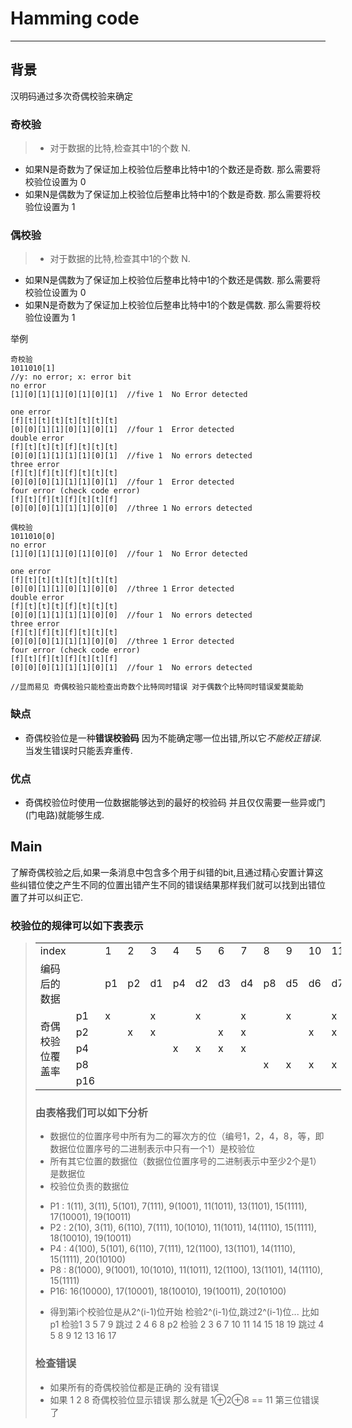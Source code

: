 # Hamming code
------
## 背景
汉明码通过多次奇偶校验来确定
### 奇校验
> - 对于数据的比特,检查其中1的个数 N.
 - 如果N是奇数为了保证加上校验位后整串比特中1的个数还是奇数. 那么需要将校验位设置为 0
 - 如果N是偶数为了保证加上校验位后整串比特中1的个数是奇数. 那么需要将校验位设置为 1
### 偶校验
> - 对于数据的比特,检查其中1的个数 N.
 - 如果N是偶数为了保证加上校验位后整串比特中1的个数还是偶数. 那么需要将校验位设置为 0
 - 如果N是奇数为了保证加上校验位后整串比特中1的个数是偶数. 那么需要将校验位设置为 1

举例
```
奇校验
1011010[1]
//y: no error; x: error bit
no error
[1][0][1][1][0][1][0][1]  //five 1  No Error detected

one error
[f][t][t][t][t][t][t][t]
[0][0][1][1][0][1][0][1]  //four 1  Error detected
double error
[f][t][t][t][f][t][t][t]
[0][0][1][1][1][1][0][1]  //five 1  No errors detected
three error
[f][t][f][t][f][t][t][t]
[0][0][0][1][1][1][0][1]  //four 1  Error detected
four error (check code error)
[f][t][f][t][f][t][t][f]
[0][0][0][1][1][1][0][0]  //three 1 No errors detected

偶校验
1011010[0]
no error
[1][0][1][1][0][1][0][0]  //four 1  No Error detected

one error
[f][t][t][t][t][t][t][t]
[0][0][1][1][0][1][0][0]  //three 1 Error detected
double error
[f][t][t][t][f][t][t][t]
[0][0][1][1][1][1][0][0]  //four 1  No errors detected
three error
[f][t][f][t][f][t][t][t]
[0][0][0][1][1][1][0][0]  //three 1 Error detected
four error (check code error)
[f][t][f][t][f][t][t][f]
[0][0][0][1][1][1][0][1]  //four 1  No errors detected

//显而易见 奇偶校验只能检查出奇数个比特同时错误 对于偶数个比特同时错误爱莫能助 
```

### 缺点
* 奇偶校验位是一种**错误校验码** 因为不能确定哪一位出错,所以它*不能校正错误*.当发生错误时只能丢弃重传.
### 优点
* 奇偶校验位时使用一位数据能够达到的最好的校验码 并且仅仅需要一些异或门(门电路)就能够生成.

## Main
了解奇偶校验之后,如果一条消息中包含多个用于纠错的bit,且通过精心安置计算这些纠错位使之产生不同的位置出错产生不同的错误结果那样我们就可以找到出错位置了并可以纠正它.
### 校验位的规律可以如下表表示
> <table style="width: 489px;">
<tbody>
<tr>
<td>index</td>
<td></td>
<td>1</td>
<td>2</td>
<td>3</td>
<td>4</td>
<td>5</td>
<td>6</td>
<td>7</td>
<td>8</td>
<td>9</td>
<td>10</td>
<td>11</td>
<td>12</td>
<td>13</td>
<td>14</td>
<td>15</td>
<td>16</td>
<td>17</td>
<td>18</td>
<td>19</td>
<td>20</td>
<td rowspan="7">...</td>
</tr>
<tr>
<td>编码后的数据</td>
<td></td>
<td>p1</td>
<td>p2</td>
<td>d1</td>
<td>p4</td>
<td>d2</td>
<td>d3</td>
<td>d4</td>
<td>p8</td>
<td>d5</td>
<td>d6</td>
<td>d7</td>
<td>d8</td>
<td>d9</td>
<td>d10</td>
<td>d11</td>
<td>p16</td>
<td>d12</td>
<td>d13</td>
<td>d14</td>
<td>d15</td>
</tr>
<tr>
<td rowspan="5">奇偶校验位覆盖率</td>
<td>p1</td>
<td>x</td>
<td></td>
<td>x</td>
<td></td>
<td>x</td>
<td></td>
<td>x</td>
<td></td>
<td>x</td>
<td></td>
<td>x</td>
<td></td>
<td>x</td>
<td></td>
<td>x</td>
<td></td>
<td>x</td>
<td></td>
<td>x</td>
<td></td>
</tr>
<tr>
<td>p2</td>
<td></td>
<td>x</td>
<td>x</td>
<td></td>
<td></td>
<td>x</td>
<td>x</td>
<td></td>
<td></td>
<td>x</td>
<td>x</td>
<td></td>
<td></td>
<td>x</td>
<td>x</td>
<td></td>
<td></td>
<td>x</td>
<td>x</td>
<td></td>
</tr>
<tr>
<td>p4</td>
<td></td>
<td></td>
<td></td>
<td>x</td>
<td>x</td>
<td>x</td>
<td>x</td>
<td></td>
<td></td>
<td></td>
<td></td>
<td>x</td>
<td>x</td>
<td>x</td>
<td>x</td>
<td></td>
<td></td>
<td></td>
<td></td>
<td>x</td>
</tr>
<tr>
<td>p8</td>
<td></td>
<td></td>
<td></td>
<td></td>
<td></td>
<td></td>
<td></td>
<td>x</td>
<td>x</td>
<td>x</td>
<td>x</td>
<td>x</td>
<td>x</td>
<td>x</td>
<td>x</td>
<td></td>
<td></td>
<td></td>
<td></td>
<td></td>
</tr>
<tr>
<td>p16</td>
<td></td>
<td></td>
<td></td>
<td></td>
<td></td>
<td></td>
<td></td>
<td></td>
<td></td>
<td></td>
<td></td>
<td></td>
<td></td>
<td></td>
<td></td>
<td>x</td>
<td>x</td>
<td>x</td>
<td>x</td>
<td>x</td>
</tr>
</tbody>
</table>

### 由表格我们可以如下分析
 * 数据位的位置序号中所有为二的幂次方的位（编号1，2，4，8，等，即数据位位置序号的二进制表示中只有一个1）是校验位
 * 所有其它位置的数据位（数据位位置序号的二进制表示中至少2个是1）是数据位
 * 校验位负责的数据位
  + P1 : 1(11), 3(11), 5(101), 7(111), 9(1001), 11(1011), 13(1101), 15(1111), 17(10001), 19(10011)
  + P2 : 2(10), 3(11), 6(110), 7(111), 10(1010), 11(1011), 14(1110), 15(1111), 18(10010), 19(10011)
  + P4 : 4(100), 5(101), 6(110), 7(111), 12(1100), 13(1101), 14(1110), 15(1111), 20(10100)
  + P8 : 8(1000), 9(1001), 10(1010), 11(1011), 12(1100), 13(1101), 14(1110), 15(1111)
  + P16: 16(10000), 17(10001), 18(10010), 19(10011), 20(10100)
 * 得到第i个校验位是从2^(i-1)位开始 检验2^(i-1)位,跳过2^(i-1)位... 比如p1 检验1 3 5 7 9 跳过 2 4 6 8 p2 检验 2 3 6 7 10 11 14 15 18 19 跳过 4 5 8 9 12 13 16 17
### 检查错误
* 如果所有的奇偶校验位都是正确的 没有错误
* 如果 1 2 8 奇偶校验位显示错误 那么就是 1⊕2⊕8  ==  11  第三位错误了


